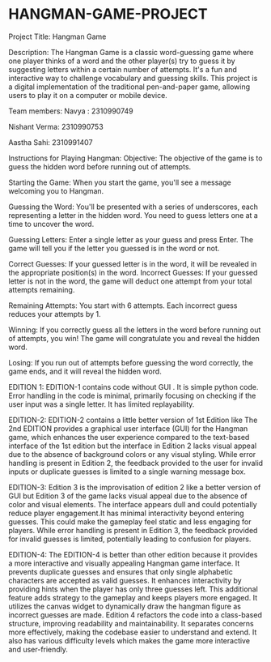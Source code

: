# HANGMAN-GAME-PROJECT

Project Title: Hangman Game

Description:
The Hangman Game is a classic word-guessing game where one player thinks of a word and the other player(s) try to guess it by suggesting letters within a certain number of attempts.
It's a fun and interactive way to challenge vocabulary and guessing skills. This project is a digital implementation of the traditional pen-and-paper game, allowing users to play it on a computer or mobile device.

Team members:
Navya : 2310990749

Nishant Verma: 2310990753

Aastha Sahi: 2310991407

Instructions for Playing Hangman:
Objective: The objective of the game is to guess the hidden word before running out of attempts.

Starting the Game: When you start the game, you'll see a message welcoming you to Hangman.

Guessing the Word: You'll be presented with a series of underscores, each representing a letter in the hidden word. You need to guess letters one at a time to uncover the word.

Guessing Letters: Enter a single letter as your guess and press Enter. The game will tell you if the letter you guessed is in the word or not.

Correct Guesses: If your guessed letter is in the word, it will be revealed in the appropriate position(s) in the word.
Incorrect Guesses: If your guessed letter is not in the word, the game will deduct one attempt from your total attempts remaining.

Remaining Attempts: You start with 6 attempts. Each incorrect guess reduces your attempts by 1.

Winning: If you correctly guess all the letters in the word before running out of attempts, you win! The game will congratulate you and reveal the hidden word.

Losing: If you run out of attempts before guessing the word correctly, the game ends, and it will reveal the hidden word.


EDITION 1: EDITION-1 contains code without GUI . It is simple python code. Error handling in the code is minimal, primarily focusing on checking if the user input was a single letter. It has limited replayability.

EDITION-2: EDITION-2 contains a little better version of 1st Edition like The 2nd EDITION provides a graphical user interface (GUI) for the Hangman game, which enhances the user experience compared to the text-based interface of the 1st edition but the interface in Edition 2 lacks visual appeal due to the absence of background colors or any visual styling. While error handling is present in Edition 2, the feedback provided to the user for invalid inputs or duplicate guesses is limited to a single warning message box.

EDITION-3: Edition 3 is the improvisation of edition 2 like a better version of GUI but Edition 3 of the game lacks visual appeal due to the absence of color and visual elements. The interface appears dull and could potentially reduce player engagement.It has minimal interactivity beyond entering guesses. This could make the gameplay feel static and less engaging for players. While error handling is present in Edition 3, the feedback provided for invalid guesses is limited, potentially leading to confusion for players.

EDITION-4: The EDITION-4 is better than other edition because it provides a more interactive and visually appealing Hangman game interface. It prevents duplicate guesses and ensures that only single alphabetic characters are accepted as valid guesses. It enhances interactivity by providing hints when the player has only three guesses left. This additional feature adds strategy to the gameplay and keeps players more engaged. It utilizes the canvas widget to dynamically draw the hangman figure as incorrect guesses are made. Edition 4 refactors the code into a class-based structure, improving readability and maintainability. It separates concerns more effectively, making the codebase easier to understand and extend. It also has various difficulty levels which makes the game more interactive and user-friendly.

